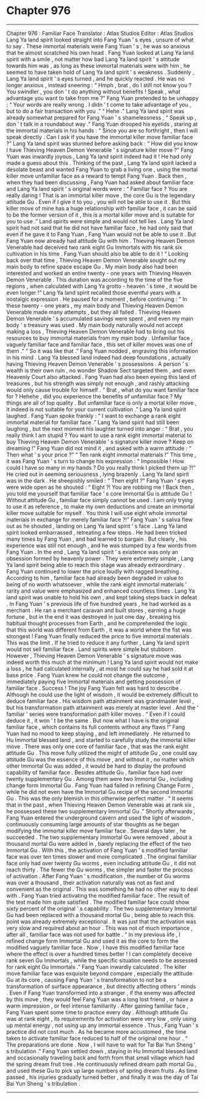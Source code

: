 
# Chapter 976


---

Chapter 976 : Familiar Face
Translator :
Atlas Studios
Editor :
Atlas Studios
Lang Ya land spirit looked straight into Fang Yuan ’ s eyes , unsure of what to say .
These immortal materials were Fang Yuan ’ s , he was so anxious that he almost scratched his own head .
Fang Yuan looked at Lang Ya land spirit with a smile , not matter how bad Lang Ya land spirit ’ s attitude towards him was , as long as these immortal materials were with him , he seemed to have taken hold of Lang Ya land spirit ’ s weakness .
Suddenly , Lang Ya land spirit ’ s eyes turned , and he quickly reacted .
He was no longer anxious , instead sneering : “ Hmph , brat , do I still not know you ? You swindler , you don ’ t do anything without benefits ! Speak , what advantage you want to take from me ?”
Fang Yuan pretended to be unhappy : “ Your words are really wrong . I didn ’ t come to take advantage of you , but to do a fair transaction with you .”
“ Hehe .” Lang Ya land spirit was already somewhat prepared for Fang Yuan ’ s shamelessness , “ Speak up , don ’ t talk in a roundabout way .”
Fang Yuan drooped his eyelids , staring at the immortal materials in his hands : “ Since you are so forthright , then I will speak directly . Can I ask if you have the immortal killer move familiar face ?”
Lang Ya land spirit was stunned before asking back : “ How did you know I have Thieving Heaven Demon Venerable ’ s signature killer move ?”
Fang Yuan was inwardly joyous , Lang Ya land spirit indeed had it !
He had only made a guess about this .
Thinking of the past , Lang Ya land spirit lacked a desolate beast and wanted Fang Yuan to grab a living one , using the mortal killer move unfamiliar face as a reward to tempt Fang Yuan .
Back then , when they had been discussing , Fang Yuan had asked about familiar face and Lang Ya land spirit ’ s original words were :
“ Familiar face ? You are really daring ! That is an immortal killer move , the core Gu is the legendary attitude Gu . Even if I give it to you , you will not be able to use it . But this killer move of mine has a huge relationship with familiar face , it can be said to be the former version of it , this is a mortal killer move and is suitable for you to use .”
Land spirits were simple and would not tell lies .
Lang Ya land spirit had not said that he did not have familiar face , he had only said that even if he gave it to Fang Yuan , Fang Yuan would not be able to use it .
But Fang Yuan now already had attitude Gu with him .
Thieving Heaven Demon Venerable had deceived two rank eight Gu Immortals with his rank six cultivation in his time .
Fang Yuan should also be able to do it !
“ Looking back over that time , Thieving Heaven Demon Venerable sought out my main body to refine space escape Gu . My main body also had been interested and worked an entire twenty - one years with Thieving Heaven Demon Venerable . This duration was according to the time of the five regions , when calculated with Lang Ya grotto - heaven ’ s time , it would be even longer !”
Lang Ya land spirit recalled those eventful years with a nostalgic expression .
He paused for a moment , before continuing : “ In these twenty - one years , my main body and Thieving Heaven Demon Venerable made many attempts , but they all failed . Thieving Heaven Demon Venerable ’ s accumulated savings were spent , and even my main body ’ s treasury was used . My main body naturally would not accept making a loss , Thieving Heaven Demon Venerable had to bring out his resources to buy immortal materials from my main body . Unfamiliar face , vaguely familiar face and familiar face , this set of killer moves was one of them .”
“ So it was like that .” Fang Yuan nodded , engraving this information in his mind .
Lang Ya blessed land indeed had deep foundations , actually having Thieving Heaven Demon Venerable ’ s possessions .
A person ’ s wealth is their own ruin , no wonder Shadow Sect targeted them , and even Heavenly Court also attacked .
Fang Yuan had also been eyeing this land of treasures , but his strength was simply not enough , and rashly attacking would only cause trouble for himself .
“ Brat , what do you want familiar face for ? Hehehe , did you experience the benefits of unfamiliar face ? My things are all of top quality . But unfamiliar face is only a mortal killer move , it indeed is not suitable for your current cultivation .” Lang Ya land spirit laughed .
Fang Yuan spoke frankly : “ I want to exchange a rank eight immortal material for familiar face .”
Lang Ya land spirit had still been laughing , but the next moment his laughter turned into anger : “ Brat , you really think I am stupid ? You want to use a rank eight immortal material to buy Thieving Heaven Demon Venerable ’ s signature killer move ? Keep on dreaming !”
Fang Yuan did not mind it , and asked with a warm attitude : “ Then what ’ s your price ?”
“ Ten rank eight immortal materials !”
This time , it was Fang Yuan ’ s turn to change his expression : “ Impossible ! How could I have so many in my hands ? Do you really think I picked them up ?!”
He cried out in seeming seriousness , lying brazenly .
Lang Ya land spirit was in the dark .
He sheepishly smiled : “ Then eight ?”
Fang Yuan ’ s eyes were wide open as he shouted : “ Eight ?! You are robbing me ! Back then , you told me yourself that familiar face ’ s core Immortal Gu is attitude Gu ! Without attitude Gu , familiar face simply cannot be used . I am only trying to use it as reference , to make my own deductions and create an immortal killer move suitable for myself . You think I will use eight whole immortal materials in exchange for merely familiar face ?!”
Fang Yuan ’ s saliva flew out as he shouted , landing on Lang Ya land spirit ’ s face .
Lang Ya land spirit looked embarrassed , retreating a few steps .
He had been tricked many times by Fang Yuan , and had learned to bargain . But clearly , his experience was still not enough , and he was stumped by a few words from Fang Yuan .
In the end , Lang Ya land spirit ’ s existence was only an obsession formed by heavenly power . They were extremely simple , Lang Ya land spirit being able to reach this stage was already extraordinary .
Fang Yuan continued to lower the price loudly with ragged breathing . According to him , familiar face had already been degraded in value to being of no worth whatsoever , while the rank eight immortal materials ’ rarity and value were emphasized and enhanced countless times .
Lang Ya land spirit was unable to hold his own , and kept taking steps back in defeat .
In Fang Yuan ’ s previous life of five hundred years , he had worked as a merchant . He ran a merchant caravan and built stores , earning a huge fortune , but in the end it was destroyed in just one day , breaking his habitual thought processes from Earth , and he comprehended the logic that this world was different from Earth , it was a world where the fist was strongest !
Fang Yuan finally reduced the price to five immortal materials .
This was the limit .
If he tried to reduce it any further , Lang Ya land spirit would not sell familiar face .
Land spirits were simple but stubborn . However , Thieving Heaven Demon Venerable ’ s signature move was indeed worth this much at the minimum !
Lang Ya land spirit would not make a loss , he had calculated internally , at most he could say he had sold it at base price .
Fang Yuan knew he could not change the outcome , immediately paying five immortal materials and getting possession of familiar face .
Success !
The joy Fang Yuan felt was hard to describe .
Although he could use the light of wisdom , it would be extremely difficult to deduce familiar face . His wisdom path attainment was grandmaster level , but his transformation path attainment was merely at master level . And the ‘ familiar ’ series were transformation path killer moves .
“ Even if I could deduce it , it won ’ t be the same . But now what I have is the original familiar face , which contains its full contents without any flaws !”
Fang Yuan had no mood to keep staying , and left immediately .
He returned to Hu Immortal blessed land , and started to carefully study the immortal killer move .
There was only one core of familiar face , that was the rank eight attitude Gu . This move fully utilized the might of attitude Gu , one could say attitude Gu was the essence of this move , and without it , no matter which other Immortal Gu was added , it would be hard to display the profound capability of familiar face .
Besides attitude Gu , familiar face had over twenty supplementary Gu . Among them were two Immortal Gu , including change form Immortal Gu .
Fang Yuan had failed in refining Change Form , while he did not even have the Immortal Gu recipe of the second Immortal Gu . This was the only blemish in this otherwise perfect matter .
“ It seems that in the past , when Thieving Heaven Demon Venerable was at rank six , he possessed these two supplementary Immortal Gu .”
Shortly afterwards , Fang Yuan entered the underground cavern and used the light of wisdom , continuously consuming large amounts of star thoughts as he began modifying the immortal killer move familiar face .
Several days later , he succeeded .
The two supplementary Immortal Gu were removed , about a thousand mortal Gu were added in , barely replacing the effect of the two Immortal Gu .
With this , the activation of Fang Yuan ’ s modified familiar face was over ten times slower and more complicated .
The original familiar face only had over twenty Gu worms , even including attitude Gu , it did not reach thirty . The fewer the Gu worms , the simpler and faster the process of activation .
After Fang Yuan ’ s modification , the number of Gu worms was over a thousand , their activation naturally was not as fast and convenient as the original .
This was something he had no other way to deal with .
Fang Yuan tried activating the modified familiar face .
The result of the test made him quite satisfied .
The modified familiar face could show sixty percent of the original ’ s capability . The two supplementary Immortal Gu had been replaced with a thousand mortal Gu , being able to reach this point was already extremely exceptional .
It was just that the activation was very slow and required about an hour .
This was not of much importance , after all , familiar face was not used for battle .
“ In my previous life , I refined change form Immortal Gu and used it as the core to form the modified vaguely familiar face . Now , I have this modified familiar face where the effect is over a hundred times better ! I can completely deceive rank seven Gu Immortals , while the specific situation needs to be assessed for rank eight Gu Immortals .” Fang Yuan inwardly calculated .
The killer move familiar face was exquisite beyond compare , especially the attitude Gu at its core , causing Fang Yuan ’ s transformation to not be a transformation of surface appearance , but directly affecting others ’ minds .
Even if Fang Yuan transformed into a stranger , if the enemy was affected by this move , they would feel Fang Yuan was a long lost friend , or have a warm impression , or feel intense familiarity .
After gaining familiar face , Fang Yuan spent some time to practice every day .
Although attitude Gu was at rank eight , its requirements for activation were very low , only using up mental energy , not using up any immortal essence .
Thus , Fang Yuan ’ s practice did not cost much .
As he became more accustomed , the time taken to activate familiar face reduced to half of the original one hour .
“ The preparations are done . Now , I will have to wait for Tai Bai Yun Sheng ’ s tribulation .” Fang Yuan settled down , staying in Hu Immortal blessed land and occasionally traveling back and forth from that small village which had the spring dream fruit tree .
He continuously refined dream path mortal Gu , and used these Gu to pick up large numbers of spring dream fruits .
As time passed , his injuries gradually turned better , and finally it was the day of Tai Bai Yun Sheng ’ s tribulation .

---

